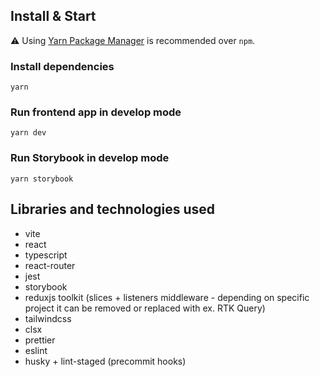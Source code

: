 ## Install & Start

⚠️ Using [Yarn Package Manager](https://yarnpkg.com) is recommended over `npm`.

### Install dependencies

```shell
yarn
```

### Run frontend app in develop mode

```shell
yarn dev
```

### Run Storybook in develop mode

```shell
yarn storybook
```

## Libraries and technologies used

- vite
- react
- typescript
- react-router
- jest
- storybook
- reduxjs toolkit (slices + listeners middleware - depending on specific project it can be removed or replaced with ex. RTK Query)
- tailwindcss
- clsx
- prettier
- eslint
- husky + lint-staged (precommit hooks)
